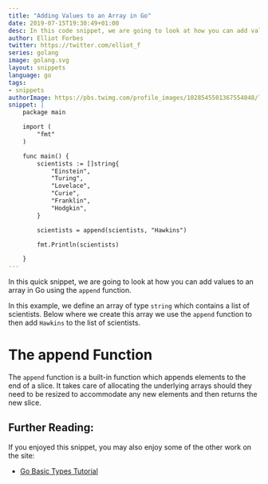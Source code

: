 ```yaml
---
title: "Adding Values to an Array in Go"
date: 2019-07-15T19:30:49+01:00
desc: In this code snippet, we are going to look at how you can add values to an array in Go
author: Elliot Forbes
twitter: https://twitter.com/elliot_f
series: golang
image: golang.svg
layout: snippets
language: go
tags:
- snippets
authorImage: https://pbs.twimg.com/profile_images/1028545501367554048/lzr43cQv_400x400.jpg
snippet: |
    package main

    import (
        "fmt"
    )

    func main() {
        scientists := []string{
            "Einstein",
            "Turing",
            "Lovelace",
            "Curie",
            "Franklin",
            "Hodgkin",
        }

        scientists = append(scientists, "Hawkins")

        fmt.Println(scientists)

    }
---
```


In this quick snippet, we are going to look at how you can add values to an array in Go using the `append` function.

In this example, we define an array of type `string` which contains a list of scientists. Below where we create this array we use the `append` function to then add `Hawkins` to the list of scientists.

# The append Function

The `append` function is a built-in function which appends elements to the end of a slice. It takes care of allocating the underlying arrays should they need to be resized to accommodate any new elements and then returns the new slice.

## Further Reading:

If you enjoyed this snippet, you may also enjoy some of the other work on the site:

* [Go Basic Types Tutorial](/golang/go-basic-types-tutorial/)